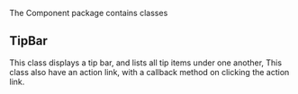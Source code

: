 The Component package contains classes

## TipBar
This class displays a tip bar, and lists all tip items under one another, This class
also have an action link, with a callback method on clicking the action link.
